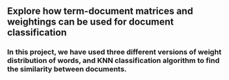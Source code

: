 ## Explore how term-document matrices and weightings can be used for document classification

### In this project, we have used three different versions of weight distribution of words, and KNN classification algorithm to find the similarity between documents.
